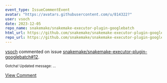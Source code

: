 ```yaml
---
event_type: IssueCommentEvent
avatar: "https://avatars.githubusercontent.com/u/814322?"
user: vsoch
date: 2023-12-05
repo_name: snakemake/snakemake-executor-plugin-googlebatch
html_url: https://github.com/snakemake/snakemake-executor-plugin-googlebatch/issues/12
repo_url: https://github.com/snakemake/snakemake-executor-plugin-googlebatch
---
```


<a href='https://github.com/vsoch' target='_blank'>vsoch</a> commented on issue <a href='https://github.com/snakemake/snakemake-executor-plugin-googlebatch/issues/12' target='_blank'>snakemake/snakemake-executor-plugin-googlebatch#12</a>.

<small>Gotcha! Updated message:...</small>

<a href='https://github.com/snakemake/snakemake-executor-plugin-googlebatch/issues/12' target='_blank'>View Comment</a>